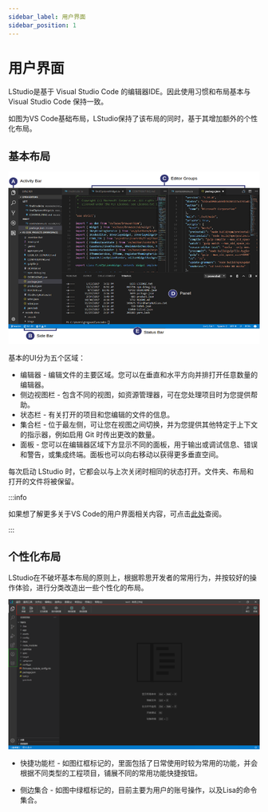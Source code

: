 ```yaml
---
sidebar_label: 用户界面
sidebar_position: 1
---
```


# 用户界面

LStudio是基于 Visual Studio Code 的编辑器IDE。因此使用习惯和布局基本与 Visual Studio Code 保持一致。

如图为VS Code基础布局，LStudio保持了该布局的同时，基于其增加额外的个性化布局。

## 基本布局

![](../../files/hero.png)

基本的UI分为五个区域：

- 编辑器 - 编辑文件的主要区域。您可以在垂直和水平方向并排打开任意数量的编辑器。
- 侧边视图栏 - 包含不同的视图，如资源管理器，可在您处理项目时为您提供帮助。
- 状态栏 - 有关打开的项目和您编辑的文件的信息。
- 集合栏 - 位于最左侧，可让您在视图之间切换，并为您提供其他特定于上下文的指示器，例如启用 Git 时传出更改的数量。
- 面板 - 您可以在编辑器区域下方显示不同的面板，用于输出或调试信息、错误和警告，或集成终端。面板也可以向右移动以获得更多垂直空间。

每次启动 LStudio 时，它​​都会以与上次关闭时相同的状态打开。文件夹、布局和打开的文件将被保留。

:::info

如果想了解更多关于VS Code的用户界面相关内容，可点击[此处](https://code.visualstudio.com/docs/getstarted/userinterface)查阅。

:::

## 个性化布局

LStudio在不破坏基本布局的原则上，根据聆思开发者的常用行为，并按较好的操作体验，进行分类改造出一些个性化的布局。

![](../../files/Lstudio-ui.png)

- 快捷功能栏 - 如图红框标记的，里面包括了日常使用时较为常用的功能，并会根据不同类型的工程项目，铺展不同的常用功能快捷按钮。

- 侧边集合 - 如图中绿框标记的，目前主要为用户的账号操作，以及Lisa的命令集合。
